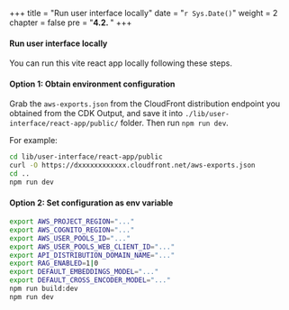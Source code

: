 +++
title = "Run user interface locally"
date = "`r Sys.Date()`"
weight = 2
chapter = false
pre = "<b>4.2. </b>"
+++
#### Run user interface locally

You can run this vite react app locally following these steps.


#### Option 1: Obtain environment configuration

Grab the `aws-exports.json` from the CloudFront distribution endpoint you obtained from the CDK Output, and save it into `./lib/user-interface/react-app/public/` folder. Then run `npm run dev`.

For example:

```bash
cd lib/user-interface/react-app/public
curl -O https://dxxxxxxxxxxxx.cloudfront.net/aws-exports.json
cd ..
npm run dev
```

#### Option 2: Set configuration as env variable

```bash
export AWS_PROJECT_REGION="..."
export AWS_COGNITO_REGION="..."
export AWS_USER_POOLS_ID="..."
export AWS_USER_POOLS_WEB_CLIENT_ID="..."
export API_DISTRIBUTION_DOMAIN_NAME="..."
export RAG_ENABLED=1|0
export DEFAULT_EMBEDDINGS_MODEL="..."
export DEFAULT_CROSS_ENCODER_MODEL="..."
npm run build:dev
npm run dev
```